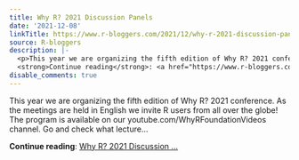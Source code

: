 ```yaml
---
title: Why R? 2021 Discussion Panels
date: '2021-12-08'
linkTitle: https://www.r-bloggers.com/2021/12/why-r-2021-discussion-panels/
source: R-bloggers
description: |-
  <p>This year we are organizing the fifth edition of Why R? 2021 conference. As the meetings are held in English we invite R users from all over the globe! The program is available on our youtube.com/WhyRFoundationVideos channel. Go and check what lecture...</p>
  <strong>Continue reading</strong>: <a href="https://www.r-bloggers.com/2021/12/why-r-2021-discussion-panels/">Why R? 2021 Discussion ...
disable_comments: true
---
```

<p>This year we are organizing the fifth edition of Why R? 2021 conference. As the meetings are held in English we invite R users from all over the globe! The program is available on our youtube.com/WhyRFoundationVideos channel. Go and check what lecture...</p>
<strong>Continue reading</strong>: <a href="https://www.r-bloggers.com/2021/12/why-r-2021-discussion-panels/">Why R? 2021 Discussion ...